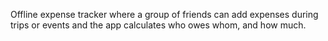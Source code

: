 Offline expense tracker where a group of friends can add expenses during trips or events and the app calculates who owes whom, and how much. 
